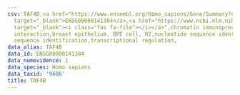 ```yaml
---
csv: TAF4B,<a href="https://www.ensembl.org/Homo_sapiens/Gene/Summary?db=core;g=ENSG00000141384"
  target="_blank">ENSG00000141384</a>,<a href="https://www.ncbi.nlm.nih.gov/pubmed/22863008"
  target="_blank"><i class="fas fa-file"></i></a>",chromatin immunoprecipitation assay,direct
  interaction,breast epithelium, BPE cell, R2,nucleotide sequence identification,nucleotide
  sequence identification,transcriptional regulation,
data_alias: TAF4B
data_id: ENSG00000141384
data_numevidence: 1
data_species: Homo sapiens
data_taxid: '9606'
title: TAF4B
---
```

